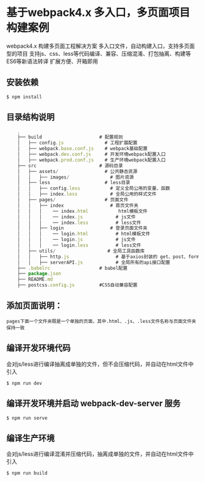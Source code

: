 # 基于webpack4.x 多入口，多页面项目构建案例
webpack4.x 构建多页面工程解决方案
多入口文件，自动构建入口，支持多页面型的项目
支持js、css、less等代码编译、兼容、压缩混淆、打包抽离、构建等
ES6等新语法转译
扩展方便、开箱即用

## 安装依赖
```
$ npm install
```

## 目录结构说明

``` js
    .
    ├── build                     # 配置规则
    │   ├── config.js               # 工程扩展配置
    │   ├── webpack.base.conf.js    # webpack基础配置
    │   ├── webpack.dev.conf.js     # 开发环境webpack配置入口
    │   ├── webpack.prod.conf.js    # 生产环境webpack配置入口
    ├── src                       # 源码目录
    │   ├── assets/                 # 公共静态资源
    │   │   ├── images/               # 图片资源
    │   ├── less                    # less目录
    │   │   ├── config.less           # 定义全局公用的变量、函数
    │   │   ├── index.less            # 全局公用的样式文件
    │   ├── pages/                  # 页面文件
    │   │   ├── index                 # 首页文件夹
    │   │   │    ── index.html           html模板文件
    │   │   │    ── index.js            # js文件
    │   │   │    ── index.less          # less文件
    │   │   ├── login                 # 登录页面文件夹
    │   │   │    ── login.html          # html模板文件
    │   │   │    ── login.js            # js文件
    │   │   │    ── login.less          # less文件
    │   ├── utils/                   # 全局工具函数库
    │   │   ├── http.js                 # 基于axios封装的 get、post、formData 请求方法
    │   │   ├── serverAPI.js            # 全局所有的api接口配置
    ├── .babelrc                  # babel配置
    ├── package.json              
    ├── README.md                 
    ├── postcss.config.js         #CSS自动兼容配置
```

## 添加页面说明：
```
pages下面一个文件夹既是一个单独的页面，其中.html、.js、.less文件名称与页面文件夹保持一致
```

## 编译开发环境代码
会对js/less进行编译抽离成单独的文件，但不会压缩代码，并自动在html文件中引入
```
$ npm run dev
```

## 编译开发环境并启动 webpack-dev-server 服务
```
$ npm run serve
```

## 编译生产环境
会对js/less进行编译混淆并压缩代码，抽离成单独的文件，并自动在html文件中引入
```
$ npm run build
```
